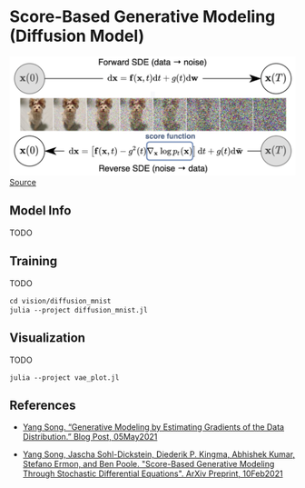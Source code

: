 # Score-Based Generative Modeling (Diffusion Model)
![sde](../diffusion_mnist/docs/sde.png)
[Source](https://yang-song.github.io/blog/2021/score/#score-based-generative-modeling-with-stochastic-differential-equations-sdes)

## Model Info
TODO

## Training
TODO
```shell
cd vision/diffusion_mnist
julia --project diffusion_mnist.jl
```

## Visualization
TODO
```shell
julia --project vae_plot.jl
```

## References

* [Yang Song. “Generative Modeling by Estimating Gradients of the Data Distribution.” Blog Post, 05May2021](https://yang-song.github.io/blog/2021/score/)

* [Yang Song, Jascha Sohl-Dickstein, Diederik P. Kingma, Abhishek Kumar, Stefano Ermon, and Ben Poole. "Score-Based Generative Modeling Through
Stochastic Differential Equations". ArXiv Preprint, 10Feb2021](https://arxiv.org/pdf/2011.13456.pdf)

